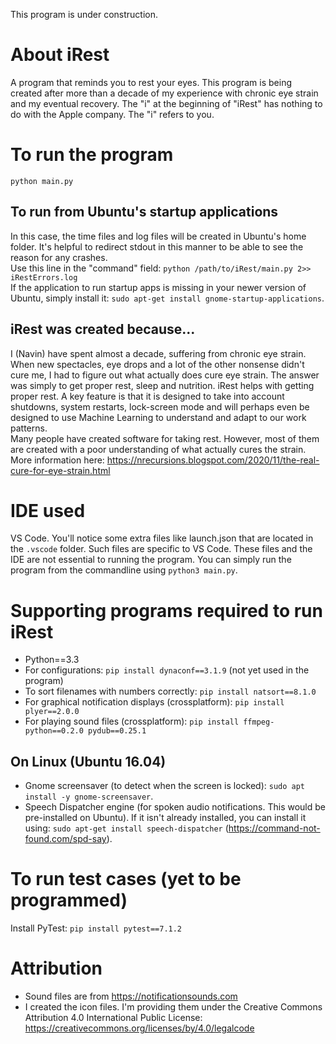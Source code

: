 This program is under construction.
  
# About iRest  
A program that reminds you to rest your eyes. This program is being created after more than a decade of my experience with chronic eye strain and my eventual recovery. The "i" at the beginning of "iRest" has nothing to do with the Apple company. The "i" refers to you.
  
# To run the program  
`python main.py`  
  
## To run from Ubuntu's startup applications  
In this case, the time files and log files will be created in Ubuntu's home folder. It's helpful to redirect stdout in this manner to be able to see the reason for any crashes.    
Use this line in the "command" field: `python /path/to/iRest/main.py 2>> iRestErrors.log`  
If the application to run startup apps is missing in your newer version of Ubuntu, simply install it: `sudo apt-get install gnome-startup-applications`.  
  
## iRest was created because...
I (Navin) have spent almost a decade, suffering from chronic eye strain. When new spectacles, eye drops and a lot of the other nonsense didn't cure me, I had to figure out what actually does cure eye strain. The answer was simply to get proper rest, sleep and nutrition. iRest helps with getting proper rest. A key feature is that it is designed to take into account shutdowns, system restarts, lock-screen mode and will perhaps even be designed to use Machine Learning to understand and adapt to our work patterns.   
Many people have created software for taking rest. However, most of them are created with a poor understanding of what actually cures the strain.  
More information here: https://nrecursions.blogspot.com/2020/11/the-real-cure-for-eye-strain.html
  

# IDE used  
VS Code. You'll notice some extra files like launch.json that are located in the `.vscode` folder. Such files are specific to VS Code. These files and the IDE are not essential to running the program. You can simply run the program from the commandline using `python3 main.py`.
  

# Supporting programs required to run iRest 
* Python==3.3   
* For configurations: `pip install dynaconf==3.1.9` (not yet used in the program)  
* To sort filenames with numbers correctly: `pip install natsort==8.1.0`  
* For graphical notification displays (crossplatform): `pip install plyer==2.0.0`
* For playing sound files (crossplatform): `pip install ffmpeg-python==0.2.0 pydub==0.25.1`
  
## On Linux (Ubuntu 16.04)  
* Gnome screensaver (to detect when the screen is locked): `sudo apt install -y gnome-screensaver`.
* Speech Dispatcher engine (for spoken audio notifications. This would be pre-installed on Ubuntu). If it isn't already installed, you can install it using: `sudo apt-get install speech-dispatcher` (https://command-not-found.com/spd-say).
  
  
# To run test cases (yet to be programmed)  
Install PyTest: `pip install pytest==7.1.2`  
   
  
# Attribution  
* Sound files are from https://notificationsounds.com
* I created the icon files. I'm providing them under the Creative Commons Attribution 4.0 International Public License: https://creativecommons.org/licenses/by/4.0/legalcode


